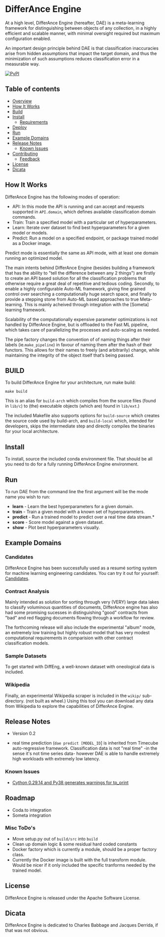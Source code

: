 # DifferAnce Engine

At a high level, DifferAnce Engine (hereafter, DAE) is a meta-learning framework for distinguishing between objects of any collection, in a highly efficient and scalable manner, with minimal oversight required but maximum configuration enabled.

An important design principle behind DAE is that classification inaccuracies arise from hidden assumptions that impact the target domain, and thus the minimization of such assumptions reduces classification error in a measurable way.

[![PyPI](https://img.shields.io/pypi/pyversions/rq.svg)](https://pypi.python.org/pypi/rq)

## Table of contents

  * [Overview](#differance-engine)
  * [How It Works](how-it-works)
  * [Build](#build)
  * [Install](#install)
      * [Requirements](#requirements)
  * [Deploy](#deploy)
  * [Run](#run)
  * [Example Domains](#example-domains)
  * [Release Notes](#release-notes)
      * [Known Issues](#known-issues)
  * [Contributing](#contributing)
    * [Feedback](#feedback)    
  * [License](#license)  
  * [Dicata](#dicata)


## How It Works

DifferAnce Engine has the following modes of operation:
* API: In this mode the API is running and can accept and requests supported in `API.domain`, which defines available classification domain commands.
* Train: Train a specified model with a particular set of hyperparameters.
* Learn: Iterate over dataset to find best hyperparameters for a given model or models.
* Predict: Run a model on a specified endpoint, or package trained model as a Docker image.  

Predict mode is essentially the same as API mode, with at least one domain running an optimized model.

The main intents behind DifferAnce Engine (besides building a framework that has the ability to "tell the difference between any 2 things") are firstly to create an API based solution for all the classification problems that otherwise require a great deal of repetitive and tedious coding. Secondly, to enable a highly configurable Auto-ML framework, giving fine grained control over searching a computationally huge search space, and finally to provide a stepping stone from Auto-ML based approaches to true Meta-learning. This is mainly acheived through integration with the [Someta] learning framework.

Scalability of the computationally expensive parameter optimizations is not handled by DifferAnce Engine, but is offloaded to the Fast ML pipeline, which takes care of parallelizing the processes and auto-scaling as needed.

The pipe factory changes the convention of of naming things after their labels (ie.`make_pipeline`) in favour of naming them after the hash of their functors. This allows for their names to freely (and arbitrarily) change, while maintaining the integrity of the object itself that’s being passed.


## BUILD

To build DifferAnce Engine for your architecture, run make build:

```
make build
```

This is an alias for `build-arch` which compiles from the source files (found in `lib/c`) to (the) executable objects (which are) found in `lib/ext`.)

The included Makefile also supports options for `build-source` which creates the source code used by build-arch, and `build-local` which, intended for developers, skips the intermediate step and directly compiles the binaries for your local architecture.


## Install

To install, source the included conda environment file. That should be all you need to do for a fully running DifferAnce Engine environment.


## Run

To run DAE from the command line the first argument will be the mode name you wish to run:
* **learn** - Learn the best hyperparameters for a given domain.
* **train** - Train a given model with a known set of hyperparameters.
* **predict** - Run a trained model to predict over a real time data stream.*
* **score** - Score model against a given dataset.
* **show** - Plot best hyperparameters visually.


## Example Domains

### Candidates

DifferAnce Engine has been successfully used as a resumé sorting system for machine learning engineering candidates. You can try it out for yourself: [Candidates](https://github.com/ForestMars/Candidates).

### Contract Analysis

Mainly intended as solution for sorting through very (VERY) large data lakes to classify voluminous quantities of documents, DifferAnce engine has also had some promising sucesses in distinguishing "good" contracts from "bad" and red flagging documents flowing through a workflow for review.

The forthcoming release will also include the experimental "album" mode, an extremely low training but highly robust model that has very modest computational requirements in comparision with other contract classification models.

### Sample Datasets

To get started with DiffEng, a well-known dataset with oneological data is included.

### Wikipedia

Finally, an experimental Wikipedia scraper is included in the `wikip/` sub-directory. (not built as wheel.) Using this tool you can download any data from Wikipedia to explore the capabilities of DifferAnce Engine.


## Release Notes

* Version 0.2

* real time prediction (`dae predict [MODEL_ID`] is inherited from Timecube auto-regressive framework. Classification data is not "real time" -in the sense it's not time series data- however DAE is able to handle extremely high workloads with extremely low latency.

### Known Issues

* [Cython 0.29.14 and Py38 generates warnings for tp_print](https://github.com/cython/cython/issues/3474)


## Roadmap

* Coda.to integration
* Someta integration

### Misc ToDo's

* Move setup.py out of `build/src` into `build`
* Clean up domain logic & some residual hard coded constants
* Docker factory which is currently a module, should be a proper factory class.
* Currently the Docker image is built with the full transform module. Would be nicer if it only included the specific tranforms needed by the trained model.


## License

DifferAnce Engine is released under the Apache Software License.


## Dicata

DifferAnce Engine is dedicated to Charles Babbage and Jacques Derrida, if that was not obvious.

